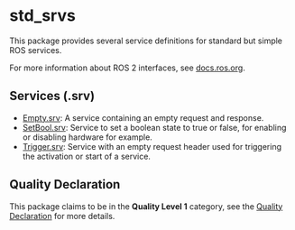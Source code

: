 # std_srvs

This package provides several service definitions for standard but simple ROS services.

For more information about ROS 2 interfaces, see [docs.ros.org](https://docs.ros.org/en/rolling/Concepts/About-ROS-Interfaces.html).

## Services (.srv)
* [Empty.srv](srv/Empty.srv): A service containing an empty request and response.
* [SetBool.srv](srv/SetBool.srv): Service to set a boolean state to true or false, for enabling or disabling hardware for example.
* [Trigger.srv](srv/Trigger.srv): Service with an empty request header used for triggering the activation or start of a service.


## Quality Declaration
This package claims to be in the **Quality Level 1** category, see the [Quality Declaration](QUALITY_DECLARATION.md) for more details.
